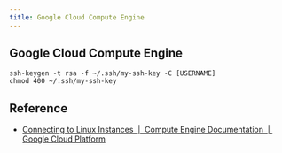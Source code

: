 ```yaml
---
title: Google Cloud Compute Engine
---
```


## Google Cloud Compute Engine


```
ssh-keygen -t rsa -f ~/.ssh/my-ssh-key -C [USERNAME]
chmod 400 ~/.ssh/my-ssh-key
```


## Reference
* [Connecting to Linux Instances  |  Compute Engine Documentation  |  Google Cloud Platform](https://cloud.google.com/compute/docs/instances/connecting-to-instance#generatesshkeypair)

